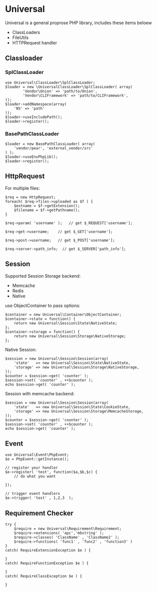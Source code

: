 Universal
=========

Universal is a general proprose PHP library, includes these items beloew

- ClassLoaders
- FileUtils
- HTTPRequest handler

## Classloader

### SplClassLoader

    use Universal\ClassLoader\SplClassLoader;
    $loader = new \UniversalClassLoader\SplClassLoader( array(  
            'Vendor\Onion' => 'path/to/Onion',
            'Vendor\CLIFramework' => 'path/to/CLIFramework',
    ));
    $loader->addNamespace(array( 
        'NS' => 'path'
    ));
    $loader->useIncludePath();
    $loader->register();

### BasePathClassLoader

    $loader = new BasePathClassLoader( array( 
        'vendor/pear', 'external_vendor/src'
    ) );
    $loader->useEnvPhpLib();
    $loader->register();

## HttpRequest

For multiple files:

    $req = new HttpRequest;
    foreach( $req->files->uploaded as $f ) {
        $extname = $f->getExtension();
        $filename = $f->getPathname();
    }

    $req->param( 'username' );   // get $_REQUEST['username'];

    $req->get->username;    // get $_GET['username'];

    $req->post->username;   // get $_POST['username'];

    $req->server->path_info;  // get $_SERVER['path_info'];


## Session

Supported Session Storage backend:

- Memcache
- Redis
- Native

use ObjectContainer to pass options:

    $container = new Universal\Container\ObjectContainer;
    $container->state = function() {
        return new Universal\Session\State\NativeState;
    };
    $container->storage = function() {
        return new Universal\Session\Storage\NativeStorage;
    };

Native Session:

    $session = new Universal\Session\Session(array(  
        'state'   => new Universal\Session\State\NativeState,
        'storage' => new Universal\Session\Storage\NativeStorage,
    ));
    $counter = $session->get( 'counter' );
    $session->set( 'counter' , ++$counter );
    echo $session->get( 'counter' );

Session with memcache backend:

    $session = new Universal\Session\Session(array(  
        'state'   => new Universal\Session\State\CookieState,
        'storage' => new Universal\Session\Storage\MemcacheStorage,
    ));
    $counter = $session->get( 'counter' );
    $session->set( 'counter' , ++$counter );
    echo $session->get( 'counter' );

## Event

    use Universal\Event\PhpEvent;
    $e = PhpEvent::getInstance();

    // register your handler
    $e->register( 'test', function($a,$b,$c) {
        // do what you want

    });

    // trigger event handlers
    $e->trigger( 'test' , 1,2,3  );

## Requirement Checker

    try {
        $require = new Universal\Requirement\Requirement;
        $require->extensions( 'apc','mbstring' );
        $require->classes( 'ClassName' , 'ClassName2' );
        $require->functions( 'func1' , 'func2' , 'function3' )
    }
    catch( RequireExtensionException $e ) {

    }
    catch( RequireFunctionException $e ) {

    }
    catch( RequireClassException $e ) {

    }
